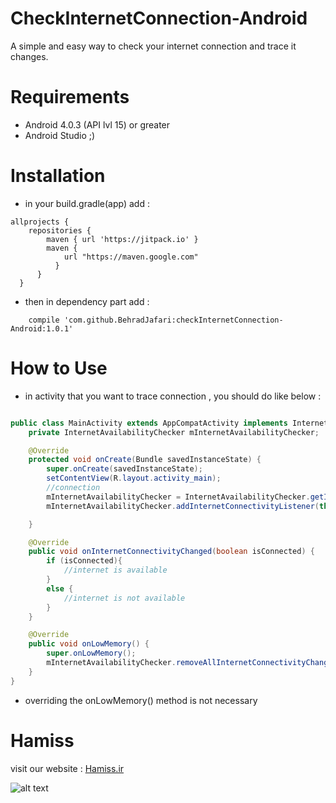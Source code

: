 # CheckInternetConnection-Android
A simple and easy way to check your internet connection and trace it changes.

# Requirements
* Android 4.0.3  (API lvl 15) or greater
* Android Studio ;)


# Installation 

* in your build.gradle(app) add :
```
allprojects {
    repositories {
        maven { url 'https://jitpack.io' }
        maven { 
            url "https://maven.google.com"
          }
      }
  }
```
* then in dependency part add :
```
    compile 'com.github.BehradJafari:checkInternetConnection-Android:1.0.1'
```


# How to Use 

* in activity that you want to trace connection , you should do like below :
```java

public class MainActivity extends AppCompatActivity implements InternetConnectivityListener {
    private InternetAvailabilityChecker mInternetAvailabilityChecker;

    @Override
    protected void onCreate(Bundle savedInstanceState) {
        super.onCreate(savedInstanceState);
        setContentView(R.layout.activity_main);
        //connection
        mInternetAvailabilityChecker = InternetAvailabilityChecker.getInstance();
        mInternetAvailabilityChecker.addInternetConnectivityListener(this);

    }

    @Override
    public void onInternetConnectivityChanged(boolean isConnected) {
        if (isConnected){
            //internet is available
        }
        else {
            //internet is not available
        }
    }

    @Override
    public void onLowMemory() {
        super.onLowMemory();
        mInternetAvailabilityChecker.removeAllInternetConnectivityChangeListeners();
    }
}

```
* overriding the  onLowMemory() method is not necessary

# Hamiss 
visit our website :
[Hamiss.ir](https://www.hamiss.ir "Hamiss's Homepage")


![alt text](https://hamiss.ir/img/bg-img/logo.png "Logo Title Text 1")


